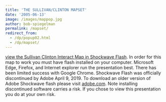 ```yaml
---
title: 'THE SULLIVAN/CLINTON MAPSET'
date: '2005-06-13'
image: /images/mappop.jpg
author: bob-spiegelman
permalink: /mapset/
redirect_from:
  - /dp/popup02.html
  - /dp/mapset/
---
```

[view the Sullivan Clinton Interact Map in Shockwave Flash](/mapset/shell.swf). In order for this map to work you must have flash installed on your computer.
Microsoft Edge, Firefox, and Internet explorer run the presentation best. There has been limited success with Google Chrome. Shockwave Flash was officially discontinued by Adobe April 9, 2019. To download an older version of Adobe Shockwave flash please visit [adobe.com](https://www.adobe.com/products/shockwaveplayer/shwv_distribution3.html). Note installing discontinued software carries a risk. If you chose to view this presentation you do at your own risk.
